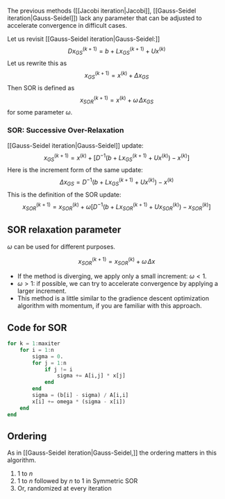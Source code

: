 The previous methods ([[Jacobi iteration|Jacobi]], [[Gauss-Seidel iteration|Gauss-Seidel]]) lack any parameter that can be adjusted to accelerate convergence in difficult cases.

Let us revisit [[Gauss-Seidel iteration|Gauss-Seidel:]]
$$
D x^{(k+1)}_{GS} = b + L x^{(k+1)}_{GS} + U x^{(k)}
$$
Let us rewrite this as
$$
x^{(k+1)}_{GS} = x^{(k)} + \Delta x_{GS}
$$
Then SOR is defined as
$$
x^{(k+1)}_{SOR} = x^{(k)} + \omega \, \Delta x_{GS}
$$
for some parameter $\omega$.

### SOR: Successive Over-Relaxation

[[Gauss-Seidel iteration|Gauss-Seidel]] update:
$$
x^{(k+1)}_{GS} = x^{(k)} + \bigg[ D^{-1}
\big( b + L x^{(k+1)}_{GS} + U x^{(k)} \big) - x^{(k)} \bigg]
$$
Here is the increment form of the same update:
$$
\Delta x_{GS} =
D^{-1} \big( b + L x^{(k+1)}_{GS} + U x^{(k)} \big) - x^{(k)}
$$
This is the definition of the SOR update:
$$
x^{(k+1)}_{SOR} = x^{(k)}_{SOR} + \omega \bigg[ D^{-1}
\big( b + L x^{(k+1)}_{SOR} + U x^{(k)}_{SOR} \big) - x^{(k)}_{SOR} \bigg]
$$

## SOR relaxation parameter

$\omega$ can be used for different purposes.

$$
x^{(k+1)}_{SOR} = x^{(k)}_{SOR} + \omega \, \Delta x
$$

- If the method is diverging, we apply only a small increment: $\omega < 1$.
- $\omega > 1$: if possible, we can try to accelerate convergence by applying a larger increment.
- This method is a little similar to the gradience descent optimization algorithm with momentum, if you are familiar with this approach.

## Code for SOR

```julia
for k = 1:maxiter
    for i = 1:n
        sigma = 0.
        for j = 1:n
            if j != i
                sigma += A[i,j] * x[j]
            end
        end
        sigma = (b[i] - sigma) / A[i,i]
        x[i] += omega * (sigma - x[i])
    end
end
```

## Ordering

As in [[Gauss-Seidel iteration|Gauss-Seidel,]] the ordering matters in this algorithm.

1. 1 to $n$
2. 1 to $n$ followed by $n$ to 1 in Symmetric SOR
3. Or, randomized at every iteration